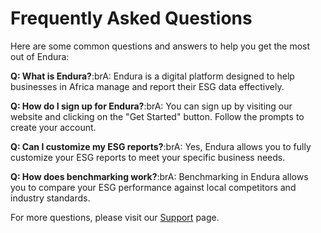 # Frequently Asked Questions

Here are some common questions and answers to help you get the most out of Endura:

**Q: What is Endura?**:brA: Endura is a digital platform designed to help businesses in Africa manage and report their ESG data effectively.

**Q: How do I sign up for Endura?**:brA: You can sign up by visiting our website and clicking on the "Get Started" button. Follow the prompts to create your account.

**Q: Can I customize my ESG reports?**:brA: Yes, Endura allows you to fully customize your ESG reports to meet your specific business needs.

**Q: How does benchmarking work?**:brA: Benchmarking in Endura allows you to compare your ESG performance against local competitors and industry standards.

For more questions, please visit our [Support](../support/contact-support) page.
